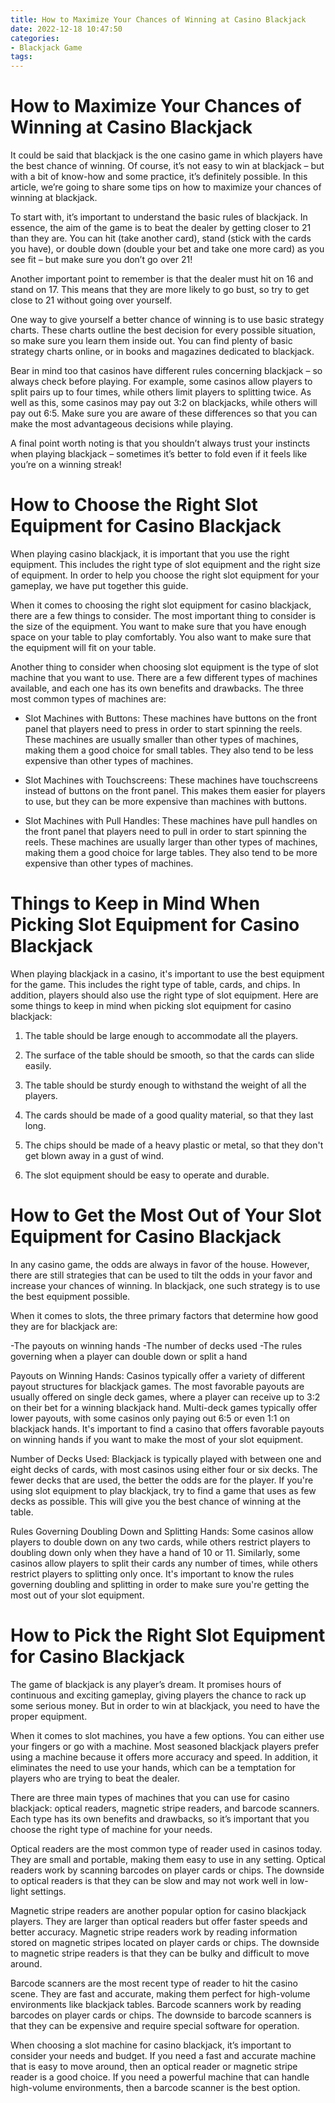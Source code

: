 ```yaml
---
title: How to Maximize Your Chances of Winning at Casino Blackjack 
date: 2022-12-18 10:47:50
categories:
- Blackjack Game
tags:
---
```



#  How to Maximize Your Chances of Winning at Casino Blackjack 

It could be said that blackjack is the one casino game in which players have the best chance of winning. Of course, it’s not easy to win at blackjack – but with a bit of know-how and some practice, it’s definitely possible. In this article, we’re going to share some tips on how to maximize your chances of winning at blackjack.

To start with, it’s important to understand the basic rules of blackjack. In essence, the aim of the game is to beat the dealer by getting closer to 21 than they are. You can hit (take another card), stand (stick with the cards you have), or double down (double your bet and take one more card) as you see fit – but make sure you don’t go over 21!

Another important point to remember is that the dealer must hit on 16 and stand on 17. This means that they are more likely to go bust, so try to get close to 21 without going over yourself.

One way to give yourself a better chance of winning is to use basic strategy charts. These charts outline the best decision for every possible situation, so make sure you learn them inside out. You can find plenty of basic strategy charts online, or in books and magazines dedicated to blackjack.

Bear in mind too that casinos have different rules concerning blackjack – so always check before playing. For example, some casinos allow players to split pairs up to four times, while others limit players to splitting twice. As well as this, some casinos may pay out 3:2 on blackjacks, while others will pay out 6:5. Make sure you are aware of these differences so that you can make the most advantageous decisions while playing.

A final point worth noting is that you shouldn’t always trust your instincts when playing blackjack – sometimes it’s better to fold even if it feels like you’re on a winning streak!

#  How to Choose the Right Slot Equipment for Casino Blackjack 

When playing casino blackjack, it is important that you use the right equipment. This includes the right type of slot equipment and the right size of equipment. In order to help you choose the right slot equipment for your gameplay, we have put together this guide.

When it comes to choosing the right slot equipment for casino blackjack, there are a few things to consider. The most important thing to consider is the size of the equipment. You want to make sure that you have enough space on your table to play comfortably. You also want to make sure that the equipment will fit on your table.

Another thing to consider when choosing slot equipment is the type of slot machine that you want to use. There are a few different types of machines available, and each one has its own benefits and drawbacks. The three most common types of machines are:

- Slot Machines with Buttons: These machines have buttons on the front panel that players need to press in order to start spinning the reels. These machines are usually smaller than other types of machines, making them a good choice for small tables. They also tend to be less expensive than other types of machines.

- Slot Machines with Touchscreens: These machines have touchscreens instead of buttons on the front panel. This makes them easier for players to use, but they can be more expensive than machines with buttons.

- Slot Machines with Pull Handles: These machines have pull handles on the front panel that players need to pull in order to start spinning the reels. These machines are usually larger than other types of machines, making them a good choice for large tables. They also tend to be more expensive than other types of machines.

#  Things to Keep in Mind When Picking Slot Equipment for Casino Blackjack 

When playing blackjack in a casino, it's important to use the best equipment for the game. This includes the right type of table, cards, and chips. In addition, players should also use the right type of slot equipment. Here are some things to keep in mind when picking slot equipment for casino blackjack:

1. The table should be large enough to accommodate all the players.

2. The surface of the table should be smooth, so that the cards can slide easily.

3. The table should be sturdy enough to withstand the weight of all the players.

4. The cards should be made of a good quality material, so that they last long.

5. The chips should be made of a heavy plastic or metal, so that they don't get blown away in a gust of wind.

6. The slot equipment should be easy to operate and durable.

#  How to Get the Most Out of Your Slot Equipment for Casino Blackjack 

In any casino game, the odds are always in favor of the house. However, there are still strategies that can be used to tilt the odds in your favor and increase your chances of winning. In blackjack, one such strategy is to use the best equipment possible.

When it comes to slots, the three primary factors that determine how good they are for blackjack are:

-The payouts on winning hands
-The number of decks used
-The rules governing when a player can double down or split a hand

Payouts on Winning Hands: 
Casinos typically offer a variety of different payout structures for blackjack games. The most favorable payouts are usually offered on single deck games, where a player can receive up to 3:2 on their bet for a winning blackjack hand. Multi-deck games typically offer lower payouts, with some casinos only paying out 6:5 or even 1:1 on blackjack hands. It's important to find a casino that offers favorable payouts on winning hands if you want to make the most of your slot equipment.

Number of Decks Used: 
Blackjack is typically played with between one and eight decks of cards, with most casinos using either four or six decks. The fewer decks that are used, the better the odds are for the player. If you're using slot equipment to play blackjack, try to find a game that uses as few decks as possible. This will give you the best chance of winning at the table.

Rules Governing Doubling Down and Splitting Hands: 
Some casinos allow players to double down on any two cards, while others restrict players to doubling down only when they have a hand of 10 or 11. Similarly, some casinos allow players to split their cards any number of times, while others restrict players to splitting only once. It's important to know the rules governing doubling and splitting in order to make sure you're getting the most out of your slot equipment.

#  How to Pick the Right Slot Equipment for Casino Blackjack

The game of blackjack is any player’s dream. It promises hours of continuous and exciting gameplay, giving players the chance to rack up some serious money. But in order to win at blackjack, you need to have the proper equipment.

When it comes to slot machines, you have a few options. You can either use your fingers or go with a machine. Most seasoned blackjack players prefer using a machine because it offers more accuracy and speed. In addition, it eliminates the need to use your hands, which can be a temptation for players who are trying to beat the dealer.

There are three main types of machines that you can use for casino blackjack: optical readers, magnetic stripe readers, and barcode scanners. Each type has its own benefits and drawbacks, so it’s important that you choose the right type of machine for your needs.

Optical readers are the most common type of reader used in casinos today. They are small and portable, making them easy to use in any setting. Optical readers work by scanning barcodes on player cards or chips. The downside to optical readers is that they can be slow and may not work well in low-light settings.

Magnetic stripe readers are another popular option for casino blackjack players. They are larger than optical readers but offer faster speeds and better accuracy. Magnetic stripe readers work by reading information stored on magnetic stripes located on player cards or chips. The downside to magnetic stripe readers is that they can be bulky and difficult to move around.

Barcode scanners are the most recent type of reader to hit the casino scene. They are fast and accurate, making them perfect for high-volume environments like blackjack tables. Barcode scanners work by reading barcodes on player cards or chips. The downside to barcode scanners is that they can be expensive and require special software for operation.

When choosing a slot machine for casino blackjack, it’s important to consider your needs and budget. If you need a fast and accurate machine that is easy to move around, then an optical reader or magnetic stripe reader is a good choice. If you need a powerful machine that can handle high-volume environments, then a barcode scanner is the best option.